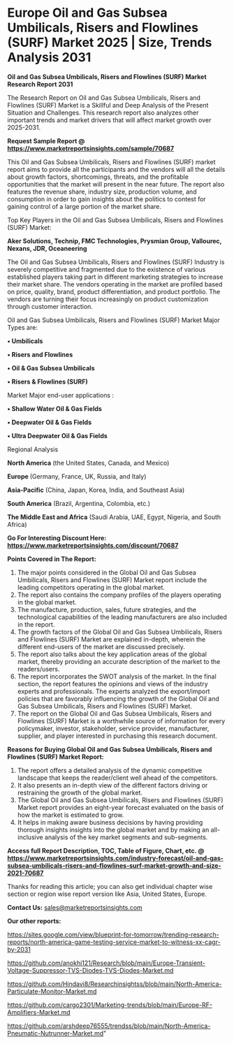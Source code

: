 # Europe Oil and Gas Subsea Umbilicals, Risers and Flowlines (SURF) Market 2025 | Size, Trends Analysis 2031

<strong>Oil and Gas Subsea Umbilicals, Risers and Flowlines (SURF) Market Research Report 2031</strong>

The Research Report on Oil and Gas Subsea Umbilicals, Risers and Flowlines (SURF) Market is a Skillful and Deep Analysis of the Present Situation and Challenges. This research report also analyzes other important trends and market drivers that will affect market growth over 2025-2031.

<strong>Request Sample Report @ <a href=https://www.marketreportsinsights.com/sample/70687>https://www.marketreportsinsights.com/sample/70687</a></strong>

This Oil and Gas Subsea Umbilicals, Risers and Flowlines (SURF) market report aims to provide all the participants and the vendors will all the details about growth factors, shortcomings, threats, and the profitable opportunities that the market will present in the near future. The report also features the revenue share, industry size, production volume, and consumption in order to gain insights about the politics to contest for gaining control of a large portion of the market share.

Top Key Players in the Oil and Gas Subsea Umbilicals, Risers and Flowlines (SURF) Market:

<strong>Aker Solutions, Technip, FMC Technologies, Prysmian Group, Vallourec, Nexans, JDR, Oceaneering</strong>

The Oil and Gas Subsea Umbilicals, Risers and Flowlines (SURF) Industry is severely competitive and fragmented due to the existence of various established players taking part in different marketing strategies to increase their market share. The vendors operating in the market are profiled based on price, quality, brand, product differentiation, and product portfolio. The vendors are turning their focus increasingly on product customization through customer interaction.

Oil and Gas Subsea Umbilicals, Risers and Flowlines (SURF) Market Major Types are:

<strong>• Umbilicals

• Risers and Flowlines

• Oil & Gas Subsea Umbilicals

• Risers & Flowlines (SURF)</strong>

Market Major end-user applications :

<strong>• Shallow Water Oil & Gas Fields

• Deepwater Oil & Gas Fields

• Ultra Deepwater Oil & Gas Fields</strong>

Regional Analysis

</u><strong><b>North America</b></strong> (the United States, Canada, and Mexico)

<strong><b>Europe </b></strong>(Germany, France, UK, Russia, and Italy)

<strong><b>Asia-Pacific</b></strong> (China, Japan, Korea, India, and Southeast Asia)

<strong><b>South America</b></strong> (Brazil, Argentina, Colombia, etc.)

<strong><b>The Middle East and Africa</b></strong> (Saudi Arabia, UAE, Egypt, Nigeria, and South Africa)

<strong>Go For Interesting Discount Here: <a href=https://www.marketreportsinsights.com/discount/70687>https://www.marketreportsinsights.com/discount/70687</a></strong>

<strong>Points Covered in The Report:</strong>
<ol>
  <li>The major points considered in the Global Oil and Gas Subsea Umbilicals, Risers and Flowlines (SURF) Market report include the leading competitors operating in the global market.</li>
  <li>The report also contains the company profiles of the players operating in the global market.</li>
  <li>The manufacture, production, sales, future strategies, and the technological capabilities of the leading manufacturers are also included in the report.</li>
  <li>The growth factors of the Global Oil and Gas Subsea Umbilicals, Risers and Flowlines (SURF) Market are explained in-depth, wherein the different end-users of the market are discussed precisely.</li>
  <li>The report also talks about the key application areas of the global market, thereby providing an accurate description of the market to the readers/users.</li>
  <li>The report incorporates the SWOT analysis of the market. In the final section, the report features the opinions and views of the industry experts and professionals. The experts analyzed the export/import policies that are favorably influencing the growth of the Global Oil and Gas Subsea Umbilicals, Risers and Flowlines (SURF) Market.</li>
  <li>The report on the Global Oil and Gas Subsea Umbilicals, Risers and Flowlines (SURF) Market is a worthwhile source of information for every policymaker, investor, stakeholder, service provider, manufacturer, supplier, and player interested in purchasing this research document.</li>
</ol>
<strong>Reasons for Buying Global Oil and Gas Subsea Umbilicals, Risers and Flowlines (SURF) Market Report:</strong>

<ol>
  <li>The report offers a detailed analysis of the dynamic competitive landscape that keeps the reader/client well ahead of the competitors.</li>
  <li>It also presents an in-depth view of the different factors driving or restraining the growth of the global market.</li>
  <li>The Global Oil and Gas Subsea Umbilicals, Risers and Flowlines (SURF) Market report provides an eight-year forecast evaluated on the basis of how the market is estimated to grow.</li>
  <li>It helps in making aware business decisions by having providing thorough insights insights into the global market and by making an all-inclusive analysis of the key market segments and sub-segments.</li>
</ol>
<strong>Access full Report Description, TOC, Table of Figure, Chart, etc. @ <a href=https://www.marketreportsinsights.com/industry-forecast/oil-and-gas-subsea-umbilicals-risers-and-flowlines-surf-market-growth-and-size-2021-70687>https://www.marketreportsinsights.com/industry-forecast/oil-and-gas-subsea-umbilicals-risers-and-flowlines-surf-market-growth-and-size-2021-70687</a></strong>


Thanks for reading this article; you can also get individual chapter wise section or region wise report version like Asia, United States, Europe.

<strong>Contact Us:</strong>
sales@marketreportsinsights.com

<strong>Our other reports:</strong>

<a href=https://sites.google.com/view/blueprint-for-tomorrow/trending-research-reports/north-america-game-testing-service-market-to-witness-xx-cagr-by-2031>https://sites.google.com/view/blueprint-for-tomorrow/trending-research-reports/north-america-game-testing-service-market-to-witness-xx-cagr-by-2031</a>

<a href=https://github.com/anokhi121/Research/blob/main/Europe-Transient-Voltage-Suppressor-TVS-Diodes-TVS-Diodes-Market.md>https://github.com/anokhi121/Research/blob/main/Europe-Transient-Voltage-Suppressor-TVS-Diodes-TVS-Diodes-Market.md</a>

<a href=https://github.com/Hindavi8/Researchinsightss/blob/main/North-America-Particulate-Monitor-Market.md>https://github.com/Hindavi8/Researchinsightss/blob/main/North-America-Particulate-Monitor-Market.md</a>

<a href=https://github.com/cargo2301/Marketing-trends/blob/main/Europe-RF-Amplifiers-Market.md>https://github.com/cargo2301/Marketing-trends/blob/main/Europe-RF-Amplifiers-Market.md</a>

<a href=https://github.com/arshdeep76555/trendss/blob/main/North-America-Pneumatic-Nutrunner-Market.md>https://github.com/arshdeep76555/trendss/blob/main/North-America-Pneumatic-Nutrunner-Market.md</a>"
